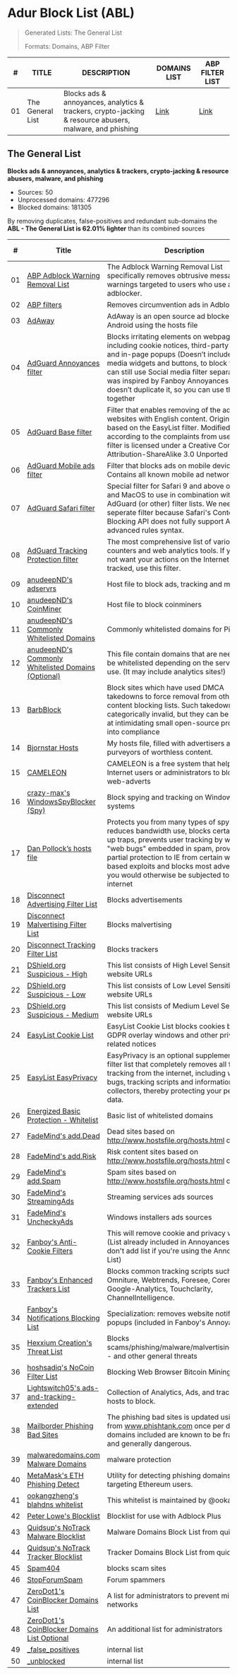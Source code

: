 # Adur Block List (ABL)

> Generated Lists: The General List
> 
> Formats: Domains, ABP Filter

| #   | TITLE              | DESCRIPTION                                                                                               | DOMAINS LIST                                                                             | ABP FILTER LIST                                                                      |
| --- | ------------------ | --------------------------------------------------------------------------------------------------------- | ---------------------------------------------------------------------------------------- | ------------------------------------------------------------------------------------ |
| 01  | The General List   | Blocks ads & annoyances, analytics & trackers, crypto-jacking & resource abusers, malware, and phishing   | [Link](https://github.com/arapurayil/ABL/raw/master/lists/general/blocked_domains.txt)   | [Link](https://github.com/arapurayil/ABL/raw/master/lists/general/filter_list.txt)   |

## The General List

**Blocks ads & annoyances, analytics & trackers, crypto-jacking &
resource abusers, malware, and phishing**

-   Sources: 50
-   Unprocessed domains: 477296
-   Blocked domains: 181305

By removing duplicates, false-positives and redundant sub-domains the **ABL - The General List is 62.01% lighter** than its combined sources

| #      | Title                                                                                                                                           | Description                                                                                                                                                                                                                                                                                                                               | Blocked domains | Unblocked domains |
| ------ | ----------------------------------------------------------------------------------------------------------------------------------------------- | ----------------------------------------------------------------------------------------------------------------------------------------------------------------------------------------------------------------------------------------------------------------------------------------------------------------------------------------- | --------------- | ----------------- |
| 01     | [ABP Adblock Warning Removal List](https://easylist-downloads.adblockplus.org/antiadblockfilters.txt)                                           | The Adblock Warning Removal List specifically removes obtrusive messages and warnings targeted to users who use an adblocker.                                                                                                                                                                                                             | 2               | 0                 |
| 02     | [ABP filters](https://easylist-downloads.adblockplus.org/abp-filters-anti-cv.txt)                                                               | Removes circumvention ads in Adblock Plus                                                                                                                                                                                                                                                                                                 | 22              | 0                 |
| 03     | [AdAway](https://adaway.org/hosts.txt)                                                                                                          | AdAway is an open source ad blocker for Android using the hosts file                                                                                                                                                                                                                                                                      | 12039           | 0                 |
| 04     | [AdGuard Annoyances filter](https://filters.adtidy.org/extension/chromium/filters/14.txt)                                                       | Blocks irritating elements on webpages, including cookie notices, third-party widgets and in-page popups (Doesn’t include social media widgets and buttons, to block them you can still use Social media filter separately). It was inspired by Fanboy Annoyances List, but doesn’t duplicate it, so you can use them both together       | 450             | 3                 |
| 05     | [AdGuard Base filter](https://filters.adtidy.org/extension/chromium/filters/2.txt)                                                              | Filter that enables removing of the ads from websites with English content. Originally based on the EasyList filter. Modified by us according to the complaints from users. This filter is licensed under a Creative Commons Attribution-ShareAlike 3.0 Unported license.                                                                 | 22382           | 30                |
| 06     | [AdGuard Mobile ads filter](https://filters.adtidy.org/extension/chromium/filters/11.txt)                                                       | Filter that blocks ads on mobile devices. Contains all known mobile ad networks.                                                                                                                                                                                                                                                          | 1029            | 2                 |
| 07     | [AdGuard Safari filter](https://filters.adtidy.org/extension/chromium/filters/12.txt)                                                           | Special filter for Safari 9 and above on iOS and MacOS to use in combination with AdGuard (or other) filter lists. We need a seperate filter because Safari's Content Blocking API does not fully support AdGuard's advanced rules syntax.                                                                                                | 15              | 4                 |
| 08     | [AdGuard Tracking Protection filter](https://filters.adtidy.org/extension/chromium/filters/3.txt)                                               | The most comprehensive list of various online counters and web analytics tools. If you do not want your actions on the Internet be tracked, use this filter.                                                                                                                                                                              | 5290            | 9                 |
| 09     | [anudeepND's adservrs](https://raw.githubusercontent.com/anudeepND/blacklist/master/adservers.txt)                                              | Host file to block ads, tracking and more                                                                                                                                                                                                                                                                                                 | 42594           | 0                 |
| 10     | [anudeepND's CoinMiner](https://raw.githubusercontent.com/anudeepND/blacklist/master/CoinMiner.txt)                                             | Host file to block coinminers                                                                                                                                                                                                                                                                                                             | 5939            | 0                 |
| 11     | [anudeepND's Commonly Whitelisted Domains](https://raw.githubusercontent.com/anudeepND/whitelist/master/domains/whitelist.txt)                  | Commonly whitelisted domains for Pi-Hole                                                                                                                                                                                                                                                                                                  | 0               | 194               |
| 12     | [anudeepND's Commonly Whitelisted Domains (Optional)](https://raw.githubusercontent.com/anudeepND/whitelist/master/domains/optional-list.txt)   | This file contain domains that are needed to be whitelisted depending on the service you use. (It may include analytics sites!)                                                                                                                                                                                                           | 0               | 143               |
| 13     | [BarbBlock](https://ssl.bblck.me/blacklists/hosts-file.txt)                                                                                     | Block sites which have used DMCA takedowns to force removal from other content blocking lists. Such takedowns are categorically invalid, but they can be effective at intimidating small open-source projects into compliance                                                                                                             | 550             | 0                 |
| 14     | [Bjornstar Hosts](https://raw.githubusercontent.com/bjornstar/hosts/master/hosts)                                                               | My hosts file, filled with advertisers and other purveyors of worthless content.                                                                                                                                                                                                                                                          | 7545            | 0                 |
| 15     | [CAMELEON](http://sysctl.org/cameleon/hosts)                                                                                                    | CAMELEON is a free system that helps Internet users or administrators to blocks web-adverts                                                                                                                                                                                                                                               | 20567           | 0                 |
| 16     | [crazy-max's WindowsSpyBlocker (Spy)](https://raw.githubusercontent.com/crazy-max/WindowsSpyBlocker/master/data/hosts/spy.txt)                  | Block spying and tracking on Windows systems                                                                                                                                                                                                                                                                                              | 367             | 0                 |
| 17     | [Dan Pollock’s hosts file](https://someonewhocares.org/hosts/hosts)                                                                             | Protects you from many types of spyware, reduces bandwidth use, blocks certain pop-up traps, prevents user tracking by way of \"web bugs\" embedded in spam, provides partial protection to IE from certain web-based exploits and blocks most advertising you would otherwise be subjected to on the internet                            | 14473           | 0                 |
| 18     | [Disconnect Advertising Filter List](https://s3.amazonaws.com/lists.disconnect.me/simple_ad.txt)                                                | Blocks advertisements                                                                                                                                                                                                                                                                                                                     | 2701            | 0                 |
| 19     | [Disconnect Malvertising Filter List](https://s3.amazonaws.com/lists.disconnect.me/simple_malvertising.txt)                                     | Blocks malvertising                                                                                                                                                                                                                                                                                                                       | 2735            | 0                 |
| 20     | [Disconnect Tracking Filter List](https://s3.amazonaws.com/lists.disconnect.me/simple_tracking.txt)                                             | Blocks trackers                                                                                                                                                                                                                                                                                                                           | 34              | 0                 |
| 21     | [DShield.org Suspicious - High](https://www.dshield.org/feeds/suspiciousdomains_High.txt)                                                       | This list consists of High Level Sensitivity website URLs                                                                                                                                                                                                                                                                                 | 0               | 0                 |
| 22     | [DShield.org Suspicious - Low](https://www.dshield.org/feeds/suspiciousdomains_Low.txt)                                                         | This list consists of Low Level Sensitivity website URLs                                                                                                                                                                                                                                                                                  | 0               | 0                 |
| 23     | [DShield.org Suspicious - Medium](https://www.dshield.org/feeds/suspiciousdomains_Medium.txt)                                                   | This list consists of Medium Level Sensitivity website URLs                                                                                                                                                                                                                                                                               | 0               | 0                 |
| 24     | [EasyList Cookie List](https://easylist-downloads.adblockplus.org/easylist-cookie.txt)                                                          | EasyList Cookie List blocks cookies banners, GDPR overlay windows and other privacy-related notices                                                                                                                                                                                                                                       | 101             | 0                 |
| 25     | [EasyList EasyPrivacy](https://easylist.to/easylist/easyprivacy.txt)                                                                            | EasyPrivacy is an optional supplementary filter list that completely removes all forms of tracking from the internet, including web bugs, tracking scripts and information collectors, thereby protecting your personal data.                                                                                                             | 6966            | 0                 |
| 26     | [Energized Basic Protection - Whitelist](https://raw.githubusercontent.com/EnergizedProtection/unblock/master/basic/formats/domains.txt)        | Basic list of whitelisted domains                                                                                                                                                                                                                                                                                                         | 0               | 10663             |
| 27     | [FadeMind's add.Dead](https://raw.githubusercontent.com/FadeMind/hosts.extras/master/add.Risk/hosts)                                            | Dead sites based on http://www.hostsfile.org/hosts.html content.                                                                                                                                                                                                                                                                          | 2568            | 0                 |
| 28     | [FadeMind's add.Risk](https://raw.githubusercontent.com/FadeMind/hosts.extras/master/add.Risk/hosts)                                            | Risk content sites based on http://www.hostsfile.org/hosts.html content.                                                                                                                                                                                                                                                                  | 2568            | 0                 |
| 29     | [FadeMind's add.Spam](https://raw.githubusercontent.com/FadeMind/hosts.extras/master/add.Spam/hosts)                                            | Spam sites based on http://www.hostsfile.org/hosts.html content.                                                                                                                                                                                                                                                                          | 73              | 0                 |
| 30     | [FadeMind's StreamingAds](https://raw.githubusercontent.com/FadeMind/hosts.extras/master/StreamingAds/hosts)                                    | Streaming services ads sources                                                                                                                                                                                                                                                                                                            | 0               | 0                 |
| 31     | [FadeMind's UncheckyAds](https://raw.githubusercontent.com/FadeMind/hosts.extras/master/UncheckyAds/hosts)                                      | Windows installers ads sources                                                                                                                                                                                                                                                                                                            | 10              | 0                 |
| 32     | [Fanboy's Anti-Cookie Filters](https://fanboy.co.nz/fanboy-cookiemonster.txt)                                                                   | This will remove cookie and privacy warnings (List already included in Annoyances List, don't add list if you're using the Annoyances List)                                                                                                                                                                                               | 101             | 0                 |
| 33     | [Fanboy's Enhanced Trackers List](https://www.fanboy.co.nz/enhancedstats.txt)                                                                   | Blocks common tracking scripts such as Omniture, Webtrends, Foresee, Coremetrics, Google-Analytics, Touchclarity, ChannelIntelligence.                                                                                                                                                                                                    | 120             | 0                 |
| 34     | [Fanboy's Notifications Blocking List](https://easylist-downloads.adblockplus.org/fanboy-notifications.txt)                                     | Specialization: removes website notification popups (included in Fanboy's Annoyances)                                                                                                                                                                                                                                                     | 145             | 0                 |
| 35     | [Hexxium Creation's Threat List](https://raw.githubusercontent.com/HexxiumCreations/threat-list/gh-pages/hexxiumthreatlist.txt)                 | Blocks scams/phishing/malware/malvertising/exploits - and other general threats                                                                                                                                                                                                                                                           | 2934            | 0                 |
| 36     | [hoshsadiq's NoCoin Filter List](https://raw.githubusercontent.com/hoshsadiq/adblock-nocoin-list/master/hosts.txt)                              | Blocking Web Browser Bitcoin Mining                                                                                                                                                                                                                                                                                                       | 694             | 0                 |
| 37     | [Lightswitch05's ads-and-tracking-extended](https://www.github.developerdan.com/hosts/lists/ads-and-tracking-extended.txt)                      | Collection of Analytics, Ads, and tracking hosts to block.                                                                                                                                                                                                                                                                                | 177343          | 0                 |
| 38     | [Mailborder Phishing Bad Sites](http://phishing.mailscanner.info/phishing.bad.sites.conf)                                                       | The phishing bad sites is updated using data from www.phishtank.com once per day. The domains included are known to be fraudulent and generally dangerous.                                                                                                                                                                                | 8482            | 0                 |
| 39     | [malwaredomains.com Malware Domains](https://easylist-downloads.adblockplus.org/malwaredomains_full.txt)                                        | malware protection                                                                                                                                                                                                                                                                                                                        | 26853           | 0                 |
| 40     | [MetaMask's ETH Phishing Detect](https://raw.githubusercontent.com/MetaMask/eth-phishing-detect/master/src/hosts.txt)                           | Utility for detecting phishing domains targeting Ethereum users.                                                                                                                                                                                                                                                                          | 1059            | 0                 |
| 41     | [ookangzheng's blahdns whitelist](https://raw.githubusercontent.com/ookangzheng/blahdns/master/hosts/whitelist.txt)                             | This whitelist is maintained by @ookangzheng                                                                                                                                                                                                                                                                                              | 0               | 827               |
| 42     | [Peter Lowe's Blocklist](https://pgl.yoyo.org/adservers/serverlist.php?hostformat=adblockplus&showintro=1&mimetype=plaintext)                   | Blocklist for use with Adblock Plus                                                                                                                                                                                                                                                                                                       | 3530            | 0                 |
| 43     | [Quidsup's NoTrack Malware Blocklist](https://gitlab.com/quidsup/notrack-blocklists/raw/master/notrack-malware.txt)                             | Malware Domains Block List from quidsup.net                                                                                                                                                                                                                                                                                               | 367             | 0                 |
| 44     | [Quidsup's NoTrack Tracker Blocklist](https://gitlab.com/quidsup/notrack-blocklists/raw/master/notrack-blocklist.txt)                           | Tracker Domains Block List from quidsup.net                                                                                                                                                                                                                                                                                               | 13383           | 0                 |
| 45     | [Spam404](https://raw.githubusercontent.com/Spam404/lists/master/adblock-list.txt)                                                              | blocks scam sites                                                                                                                                                                                                                                                                                                                         | 6998            | 0                 |
| 46     | [StopForumSpam](https://stopforumspam.com/downloads/toxic_domains_whole.txt)                                                                    | Forum spammers                                                                                                                                                                                                                                                                                                                            | 16123           | 0                 |
| 47     | [ZeroDot1's CoinBlocker Domains List](https://gitlab.com/ZeroDot1/CoinBlockerLists/raw/master/list.txt)                                         | A list for administrators to prevent mining in networks                                                                                                                                                                                                                                                                                   | 67355           | 0                 |
| 48     | [ZeroDot1's CoinBlocker Domains List Optional](https://gitlab.com/ZeroDot1/CoinBlockerLists/raw/master/list_optional.txt)                       | An additional list for administrators                                                                                                                                                                                                                                                                                                     | 789             | 0                 |
| 49     | [\_false\_positives](https://raw.githubusercontent.com/arapurayil/abl/master/lists/general/_false_positives.txt)                                | internal list                                                                                                                                                                                                                                                                                                                             | 0               | 2                 |
| 50     | [\_unblocked](https://raw.githubusercontent.com/arapurayil/abl/master/lists/general/_unblocked.txt)                                             | internal list                                                                                                                                                                                                                                                                                                                             | 0               | 0                 |

